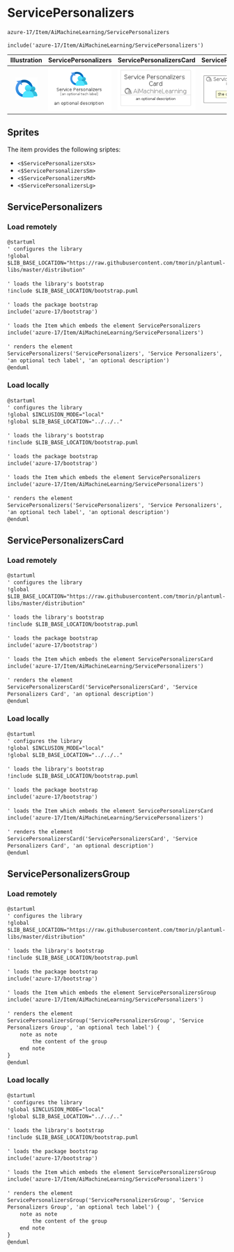 # ServicePersonalizers


```text
azure-17/Item/AiMachineLearning/ServicePersonalizers
```

```text
include('azure-17/Item/AiMachineLearning/ServicePersonalizers')
```



| Illustration | ServicePersonalizers | ServicePersonalizersCard | ServicePersonalizersGroup |
| :---: | :---: | :---: | :---: |
| ![illustration for Illustration](../../../azure-17/Item/AiMachineLearning/ServicePersonalizers.png) | ![illustration for ServicePersonalizers](../../../azure-17/Item/AiMachineLearning/ServicePersonalizers.Local.png) | ![illustration for ServicePersonalizersCard](../../../azure-17/Item/AiMachineLearning/ServicePersonalizersCard.Local.png) | ![illustration for ServicePersonalizersGroup](../../../azure-17/Item/AiMachineLearning/ServicePersonalizersGroup.Local.png) |



## Sprites
The item provides the following sriptes:

- `<$ServicePersonalizersXs>`
- `<$ServicePersonalizersSm>`
- `<$ServicePersonalizersMd>`
- `<$ServicePersonalizersLg>`





## ServicePersonalizers

### Load remotely
```plantuml
@startuml
' configures the library
!global $LIB_BASE_LOCATION="https://raw.githubusercontent.com/tmorin/plantuml-libs/master/distribution"

' loads the library's bootstrap
!include $LIB_BASE_LOCATION/bootstrap.puml

' loads the package bootstrap
include('azure-17/bootstrap')

' loads the Item which embeds the element ServicePersonalizers
include('azure-17/Item/AiMachineLearning/ServicePersonalizers')

' renders the element
ServicePersonalizers('ServicePersonalizers', 'Service Personalizers', 'an optional tech label', 'an optional description')
@enduml
```

### Load locally
```plantuml
@startuml
' configures the library
!global $INCLUSION_MODE="local"
!global $LIB_BASE_LOCATION="../../.."

' loads the library's bootstrap
!include $LIB_BASE_LOCATION/bootstrap.puml

' loads the package bootstrap
include('azure-17/bootstrap')

' loads the Item which embeds the element ServicePersonalizers
include('azure-17/Item/AiMachineLearning/ServicePersonalizers')

' renders the element
ServicePersonalizers('ServicePersonalizers', 'Service Personalizers', 'an optional tech label', 'an optional description')
@enduml
```

## ServicePersonalizersCard

### Load remotely
```plantuml
@startuml
' configures the library
!global $LIB_BASE_LOCATION="https://raw.githubusercontent.com/tmorin/plantuml-libs/master/distribution"

' loads the library's bootstrap
!include $LIB_BASE_LOCATION/bootstrap.puml

' loads the package bootstrap
include('azure-17/bootstrap')

' loads the Item which embeds the element ServicePersonalizersCard
include('azure-17/Item/AiMachineLearning/ServicePersonalizers')

' renders the element
ServicePersonalizersCard('ServicePersonalizersCard', 'Service Personalizers Card', 'an optional description')
@enduml
```

### Load locally
```plantuml
@startuml
' configures the library
!global $INCLUSION_MODE="local"
!global $LIB_BASE_LOCATION="../../.."

' loads the library's bootstrap
!include $LIB_BASE_LOCATION/bootstrap.puml

' loads the package bootstrap
include('azure-17/bootstrap')

' loads the Item which embeds the element ServicePersonalizersCard
include('azure-17/Item/AiMachineLearning/ServicePersonalizers')

' renders the element
ServicePersonalizersCard('ServicePersonalizersCard', 'Service Personalizers Card', 'an optional description')
@enduml
```

## ServicePersonalizersGroup

### Load remotely
```plantuml
@startuml
' configures the library
!global $LIB_BASE_LOCATION="https://raw.githubusercontent.com/tmorin/plantuml-libs/master/distribution"

' loads the library's bootstrap
!include $LIB_BASE_LOCATION/bootstrap.puml

' loads the package bootstrap
include('azure-17/bootstrap')

' loads the Item which embeds the element ServicePersonalizersGroup
include('azure-17/Item/AiMachineLearning/ServicePersonalizers')

' renders the element
ServicePersonalizersGroup('ServicePersonalizersGroup', 'Service Personalizers Group', 'an optional tech label') {
    note as note
        the content of the group
    end note
}
@enduml
```

### Load locally
```plantuml
@startuml
' configures the library
!global $INCLUSION_MODE="local"
!global $LIB_BASE_LOCATION="../../.."

' loads the library's bootstrap
!include $LIB_BASE_LOCATION/bootstrap.puml

' loads the package bootstrap
include('azure-17/bootstrap')

' loads the Item which embeds the element ServicePersonalizersGroup
include('azure-17/Item/AiMachineLearning/ServicePersonalizers')

' renders the element
ServicePersonalizersGroup('ServicePersonalizersGroup', 'Service Personalizers Group', 'an optional tech label') {
    note as note
        the content of the group
    end note
}
@enduml
```

